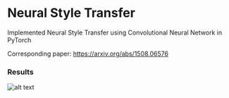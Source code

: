 # Neural Style Transfer
Implemented Neural Style Transfer using Convolutional Neural Network in PyTorch

Corresponding paper: https://arxiv.org/abs/1508.06576

### Results

![alt text](https://github.com/ushashwat/neural_style_transfer_pytorch/blob/master/style_transfer.png?raw=true)
